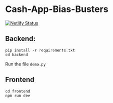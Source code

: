 # Cash-App-Bias-Busters

[![Netlify Status](https://api.netlify.com/api/v1/badges/9d9acd0b-6a91-4ec6-9320-88890ccc00eb/deploy-status)](https://app.netlify.com/sites/cash-app-bias-busters/deploys)

## Backend:
```
pip install -r requirements.txt
cd backend
```
Run the file `demo.py`

## Frontend
```
cd frontend
npm run dev
```